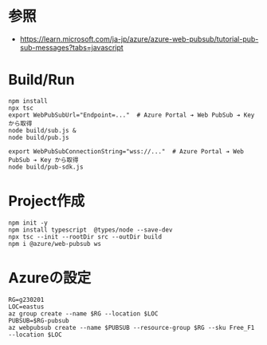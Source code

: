 # 参照

- https://learn.microsoft.com/ja-jp/azure/azure-web-pubsub/tutorial-pub-sub-messages?tabs=javascript

# Build/Run
```
npm install
npx tsc
export WebPubSubUrl="Endpoint=..."  # Azure Portal ➔ Web PubSub ➔ Key から取得
node build/sub.js &
node build/pub.js 

export WebPubSubConnectionString="wss://..."  # Azure Portal ➔ Web PubSub ➔ Key から取得
node build/pub-sdk.js 
```

# Project作成
```
npm init -y
npm install typescript  @types/node --save-dev
npx tsc --init --rootDir src --outDir build 
npm i @azure/web-pubsub ws
```

# Azureの設定
```
RG=g230201
LOC=eastus
az group create --name $RG --location $LOC
PUBSUB=$RG-pubsub
az webpubsub create --name $PUBSUB --resource-group $RG --sku Free_F1 --location $LOC
```
